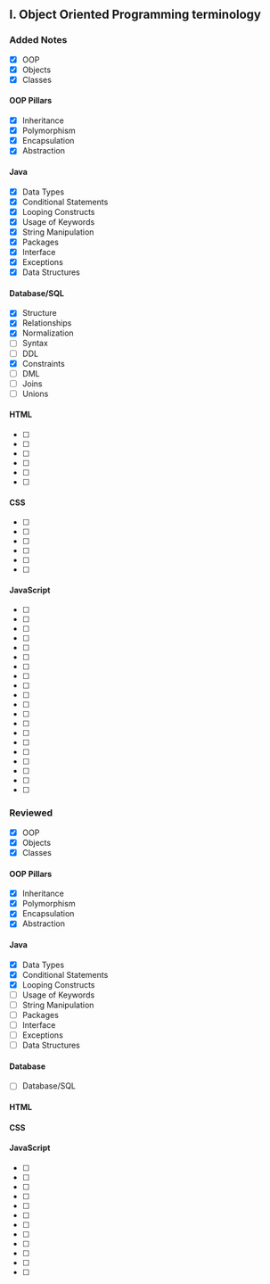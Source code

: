 ## I. Object Oriented Programming terminology
### Added Notes
- [x] OOP 
- [x] Objects
- [x] Classes
#### OOP Pillars 
- [x] Inheritance
- [x] Polymorphism
- [x] Encapsulation
- [x] Abstraction
#### Java
- [x] Data Types
- [x] Conditional Statements
- [x] Looping Constructs
- [x] Usage of Keywords
- [x] String Manipulation
- [x] Packages
- [x] Interface
- [x] Exceptions
- [x] Data Structures
#### Database/SQL
- [x] Structure
- [x] Relationships
- [x] Normalization
- [ ] Syntax
- [ ] DDL
- [x] Constraints
- [ ] DML
- [ ] Joins
- [ ] Unions

#### HTML
- [ ]
- [ ]
- [ ]
- [ ]
- [ ]
- [ ]

#### CSS
- [ ]
- [ ]
- [ ]
- [ ]
- [ ]
- [ ]
#### JavaScript
- [ ]
- [ ]
- [ ]
- [ ]
- [ ]
- [ ]
- [ ]
- [ ]
- [ ]
- [ ]
- [ ]
- [ ]
- [ ]
- [ ]
- [ ]
- [ ]
- [ ]
- [ ]
- [ ]
- [ ]
### Reviewed
- [x] OOP 
- [x] Objects
- [x] Classes
#### OOP Pillars 
- [x] Inheritance
- [x] Polymorphism
- [x] Encapsulation
- [x] Abstraction
#### Java
- [x] Data Types
- [x] Conditional Statements
- [x] Looping Constructs
- [ ] Usage of Keywords
- [ ] String Manipulation
- [ ] Packages
- [ ] Interface
- [ ] Exceptions
- [ ] Data Structures
#### Database
- [ ] Database/SQL
#### HTML
#### CSS
#### JavaScript
- [ ]
- [ ]
- [ ]
- [ ]
- [ ]
- [ ]
- [ ]
- [ ]
- [ ]
- [ ]
- [ ]
- [ ]